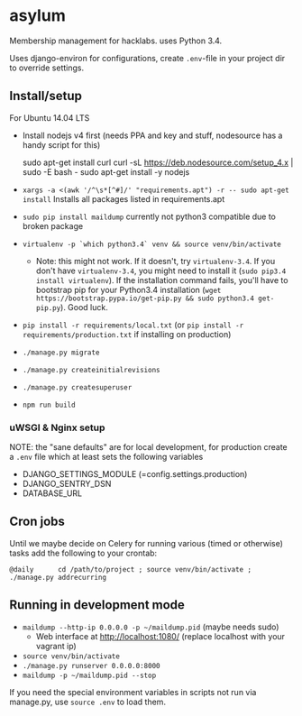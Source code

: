 # asylum

Membership management for hacklabs. uses Python 3.4.

Uses django-environ for configurations, create `.env`-file in your project dir to override settings.

## Install/setup

For Ubuntu 14.04 LTS

  - Install nodejs v4 first (needs PPA and key and stuff, nodesource has a handy script for this)

    sudo apt-get install curl
    curl -sL https://deb.nodesource.com/setup_4.x | sudo -E bash -
    sudo apt-get install -y nodejs

  - `xargs -a <(awk '/^\s*[^#]/' "requirements.apt") -r -- sudo apt-get install` Installs all packages listed in requirements.apt
  - `sudo pip install maildump` currently not python3 compatible due to broken package
  - `` virtualenv -p `which python3.4` venv && source venv/bin/activate ``
    - Note: this might not work. If it doesn't, try `virtualenv-3.4`.
      If you don't have `virtualenv-3.4`, you might need to install it (`sudo pip3.4 install virtualenv`).
      If the installation command fails, you'll have to bootstrap pip for your Python3.4 installation (`wget https://bootstrap.pypa.io/get-pip.py && sudo python3.4 get-pip.py`).
      Good luck.
  - `pip install -r requirements/local.txt` (or `pip install -r requirements/production.txt` if installing on production)
  - `./manage.py migrate`
  - `./manage.py createinitialrevisions`
  - `./manage.py createsuperuser`
  - `npm run build`

### uWSGI & Nginx setup

NOTE: the "sane defaults" are for local development, for production create a `.env` file which at least sets the following variables

  - DJANGO_SETTINGS_MODULE (=config.settings.production)
  - DJANGO_SENTRY_DSN
  - DATABASE_URL

## Cron jobs

Until we maybe decide on Celery for running various (timed or otherwise) tasks add the following to your crontab:

    @daily      cd /path/to/project ; source venv/bin/activate ; ./manage.py addrecurring

## Running in development mode

  - `maildump --http-ip 0.0.0.0 -p ~/maildump.pid` (maybe needs sudo)
    - Web interface at <http://localhost:1080/> (replace localhost with your vagrant ip)
  - `source venv/bin/activate`
  - `./manage.py runserver 0.0.0.0:8000`
  - `maildump -p ~/maildump.pid --stop`

If you need the special environment variables in scripts not run via manage.py, use `source .env` to load them.
